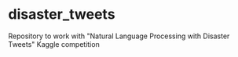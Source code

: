 # disaster_tweets
Repository to work with "Natural Language Processing with Disaster Tweets" Kaggle competition

